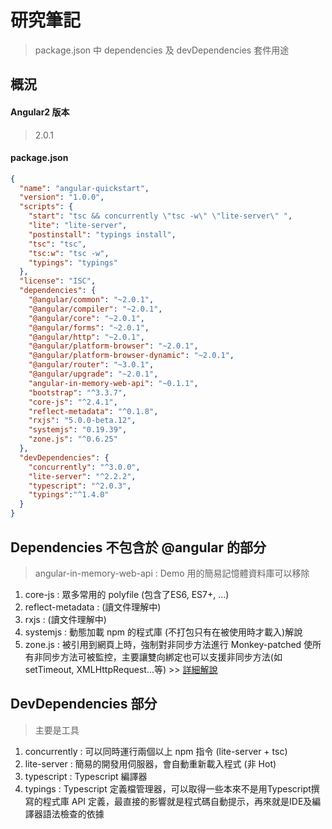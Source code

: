 # 研究筆記
> package.json 中 dependencies 及 devDependencies 套件用途

## 概況
#### Angular2 版本
> 2.0.1

#### package.json
```json
{
  "name": "angular-quickstart",
  "version": "1.0.0",
  "scripts": {
    "start": "tsc && concurrently \"tsc -w\" \"lite-server\" ",
    "lite": "lite-server",
    "postinstall": "typings install",
    "tsc": "tsc",
    "tsc:w": "tsc -w",
    "typings": "typings"
  },
  "license": "ISC",
  "dependencies": {
    "@angular/common": "~2.0.1",
    "@angular/compiler": "~2.0.1",
    "@angular/core": "~2.0.1",
    "@angular/forms": "~2.0.1",
    "@angular/http": "~2.0.1",
    "@angular/platform-browser": "~2.0.1",
    "@angular/platform-browser-dynamic": "~2.0.1",
    "@angular/router": "~3.0.1",
    "@angular/upgrade": "~2.0.1",
    "angular-in-memory-web-api": "~0.1.1",
    "bootstrap": "^3.3.7",
    "core-js": "^2.4.1",
    "reflect-metadata": "^0.1.8",
    "rxjs": "5.0.0-beta.12",
    "systemjs": "0.19.39",
    "zone.js": "^0.6.25"
  },
  "devDependencies": {
    "concurrently": "^3.0.0",
    "lite-server": "^2.2.2",
    "typescript": "^2.0.3",
    "typings":"^1.4.0"
  }
}
```

## Dependencies 不包含於 @angular 的部分

> angular-in-memory-web-api : Demo 用的簡易記憶體資料庫可以移除

1. core-js : 眾多常用的 polyfile (包含了ES6, ES7+, ...)
2. reflect-metadata : (讀文件理解中)
3. rxjs : (讀文件理解中)
4. systemjs : 動態加載 npm 的程式庫 (不打包只有在被使用時才載入)解說
5. zone.js : 被引用到網頁上時，強制對非同步方法進行 Monkey-patched 使所有非同步方法可被監控，主要讓雙向綁定也可以支援非同步方法(如setTimeout, XMLHttpRequest...等) >> [詳細解說](https://github.com/kittencup/angular2-ama-cn/issues/60)

## DevDependencies 部分

> 主要是工具

1. concurrently : 可以同時運行兩個以上 npm 指令 (lite-server + tsc)
2. lite-server : 簡易的開發用伺服器，會自動重新載入程式 (非 Hot)
3. typescript : Typescript 編譯器
4. typings : Typescript 定義檔管理器，可以取得一些本來不是用Typescript撰寫的程式庫 API 定義，最直接的影響就是程式碼自動提示，再來就是IDE及編譯器語法檢查的依據
